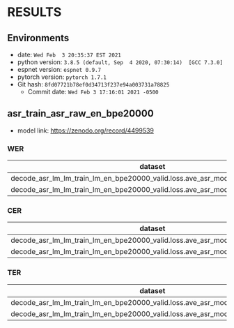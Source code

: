 <!-- Generated by scripts/utils/show_asr_result.sh -->
# RESULTS
## Environments
- date: `Wed Feb  3 20:35:37 EST 2021`
- python version: `3.8.5 (default, Sep  4 2020, 07:30:14)  [GCC 7.3.0]`
- espnet version: `espnet 0.9.7`
- pytorch version: `pytorch 1.7.1`
- Git hash: `8fd07721b78ef0d34713f237e94a003731a78825`
  - Commit date: `Wed Feb 3 17:16:01 2021 -0500`

## asr_train_asr_raw_en_bpe20000
- model link: https://zenodo.org/record/4499539

### WER

|dataset|Snt|Wrd|Corr|Sub|Del|Ins|Err|S.Err|
|---|---|---|---|---|---|---|---|---|
|decode_asr_lm_lm_train_lm_en_bpe20000_valid.loss.ave_asr_model_valid.acc.ave/dev|3986|26046|79.0|16.3|4.7|3.8|24.8|60.5|
|decode_asr_lm_lm_train_lm_en_bpe20000_valid.loss.ave_asr_model_valid.acc.ave/test|16306|123092|74.0|19.1|6.9|5.1|31.1|69.7|

### CER

|dataset|Snt|Wrd|Corr|Sub|Del|Ins|Err|S.Err|
|---|---|---|---|---|---|---|---|---|
|decode_asr_lm_lm_train_lm_en_bpe20000_valid.loss.ave_asr_model_valid.acc.ave/dev|3986|126663|88.2|5.4|6.3|3.8|15.6|60.5|
|decode_asr_lm_lm_train_lm_en_bpe20000_valid.loss.ave_asr_model_valid.acc.ave/test|16306|587330|84.1|6.9|9.0|5.4|21.3|69.7|

### TER

|dataset|Snt|Wrd|Corr|Sub|Del|Ins|Err|S.Err|
|---|---|---|---|---|---|---|---|---|
|decode_asr_lm_lm_train_lm_en_bpe20000_valid.loss.ave_asr_model_valid.acc.ave/dev|3986|30721|77.1|15.0|7.9|4.9|27.8|60.6|
|decode_asr_lm_lm_train_lm_en_bpe20000_valid.loss.ave_asr_model_valid.acc.ave/test|16306|150205|72.5|17.0|10.5|6.5|34.0|69.7|
